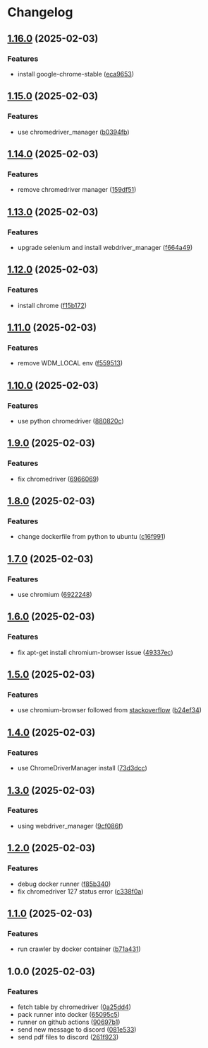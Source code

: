 # Changelog

## [1.16.0](https://github.com/wulukewu/nsysu-math/compare/v1.15.0...v1.16.0) (2025-02-03)


### Features

* install google-chrome-stable ([eca9653](https://github.com/wulukewu/nsysu-math/commit/eca9653a86d1fa16d2ede2c06c763be62a3fc6ec))

## [1.15.0](https://github.com/wulukewu/nsysu-math/compare/v1.14.0...v1.15.0) (2025-02-03)


### Features

* use chromedriver_manager ([b0394fb](https://github.com/wulukewu/nsysu-math/commit/b0394fbcf23b44a7a47cf62da0253526f019c313))

## [1.14.0](https://github.com/wulukewu/nsysu-math/compare/v1.13.0...v1.14.0) (2025-02-03)


### Features

* remove chromedriver manager ([159df51](https://github.com/wulukewu/nsysu-math/commit/159df51a185264136d1969c852ef19253cb3a2d5))

## [1.13.0](https://github.com/wulukewu/nsysu-math/compare/v1.12.0...v1.13.0) (2025-02-03)


### Features

* upgrade selenium and install webdriver_manager ([f664a49](https://github.com/wulukewu/nsysu-math/commit/f664a49b12388370cb31cb2d33de9dbfa38c1a45))

## [1.12.0](https://github.com/wulukewu/nsysu-math/compare/v1.11.0...v1.12.0) (2025-02-03)


### Features

* install chrome ([f15b172](https://github.com/wulukewu/nsysu-math/commit/f15b1728588ec42464cb675db37568e9c7400e9d))

## [1.11.0](https://github.com/wulukewu/nsysu-math/compare/v1.10.0...v1.11.0) (2025-02-03)


### Features

* remove WDM_LOCAL env ([f559513](https://github.com/wulukewu/nsysu-math/commit/f5595138f5014b9d52bbdb0ef6b3ff56c0d2c07c))

## [1.10.0](https://github.com/wulukewu/nsysu-math/compare/v1.9.0...v1.10.0) (2025-02-03)


### Features

* use python chromedriver ([880820c](https://github.com/wulukewu/nsysu-math/commit/880820cf7990b16e7c815893dcbe9f9bb56dabac))

## [1.9.0](https://github.com/wulukewu/nsysu-math/compare/v1.8.0...v1.9.0) (2025-02-03)


### Features

* fix chromedriver ([6966069](https://github.com/wulukewu/nsysu-math/commit/69660693e856946ebcff1c06c43a599efca36cd9))

## [1.8.0](https://github.com/wulukewu/nsysu-math/compare/v1.7.0...v1.8.0) (2025-02-03)


### Features

* change dockerfile from python to ubuntu ([c16f991](https://github.com/wulukewu/nsysu-math/commit/c16f991e40fdc56209489aabdcd7614cc116481c))

## [1.7.0](https://github.com/wulukewu/nsysu-math/compare/v1.6.0...v1.7.0) (2025-02-03)


### Features

* use chromium ([6922248](https://github.com/wulukewu/nsysu-math/commit/6922248711a2296ecf291fcb9fcbd572d80bfb49))

## [1.6.0](https://github.com/wulukewu/nsysu-math/compare/v1.5.0...v1.6.0) (2025-02-03)


### Features

* fix apt-get install chromium-browser issue ([49337ec](https://github.com/wulukewu/nsysu-math/commit/49337ec3a3f7b810d2fec7064e40543be3bc101e))

## [1.5.0](https://github.com/wulukewu/nsysu-math/compare/v1.4.0...v1.5.0) (2025-02-03)


### Features

* use chromium-browser followed from [stackoverflow](https://stackoverflow.com/questions/49323099/webdriverexception-message-service-chromedriver-unexpectedly-exited-status-co) ([b24ef34](https://github.com/wulukewu/nsysu-math/commit/b24ef3455663e2417c888568f0b9debf9f257449))

## [1.4.0](https://github.com/wulukewu/nsysu-math/compare/v1.3.0...v1.4.0) (2025-02-03)


### Features

* use ChromeDriverManager install ([73d3dcc](https://github.com/wulukewu/nsysu-math/commit/73d3dcc134787e2726cd831d1ce8a0ea3a16e460))

## [1.3.0](https://github.com/wulukewu/nsysu-math/compare/v1.2.0...v1.3.0) (2025-02-03)


### Features

* using webdriver_manager ([9cf086f](https://github.com/wulukewu/nsysu-math/commit/9cf086f19423c9a8eca650d35bb5ac8b8c47516e))

## [1.2.0](https://github.com/wulukewu/nsysu-math/compare/v1.1.0...v1.2.0) (2025-02-03)


### Features

* debug docker runner ([f85b340](https://github.com/wulukewu/nsysu-math/commit/f85b340835cd83e756164e2e14c46ff1fd8c8683))
* fix chromedriver 127 status error ([c338f0a](https://github.com/wulukewu/nsysu-math/commit/c338f0ab55a5790416e16091f82e37738da97908))

## [1.1.0](https://github.com/wulukewu/nsysu-math/compare/v1.0.0...v1.1.0) (2025-02-03)


### Features

* run crawler by docker container ([b71a431](https://github.com/wulukewu/nsysu-math/commit/b71a431ab2c1584d41d1c5774f55fcb04a2453e7))

## 1.0.0 (2025-02-03)


### Features

* fetch table by chromedriver ([0a25dd4](https://github.com/wulukewu/nsysu-math/commit/0a25dd4d367ef76d6202c7600ddf064a1f33cd68))
* pack runner into docker ([65095c5](https://github.com/wulukewu/nsysu-math/commit/65095c53534494806f2a3126cde0c9718a9903a1))
* runner on github actions ([90697b1](https://github.com/wulukewu/nsysu-math/commit/90697b1dfb010bd5176aa98a048cd619be0c3868))
* send new message to discord ([081e533](https://github.com/wulukewu/nsysu-math/commit/081e53305ce1d29a5072a31afdc20f17065456c3))
* send pdf files to discord ([261f923](https://github.com/wulukewu/nsysu-math/commit/261f9233d1dcf6b4b1a3000935af3bc8803231de))
